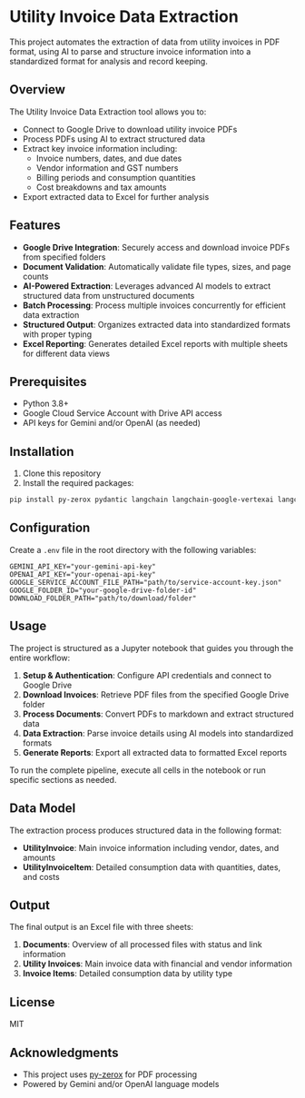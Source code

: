 # Utility Invoice Data Extraction

This project automates the extraction of data from utility invoices in PDF format, using AI to parse and structure invoice information into a standardized format for analysis and record keeping.

## Overview

The Utility Invoice Data Extraction tool allows you to:

- Connect to Google Drive to download utility invoice PDFs
- Process PDFs using AI to extract structured data
- Extract key invoice information including:
  - Invoice numbers, dates, and due dates
  - Vendor information and GST numbers
  - Billing periods and consumption quantities
  - Cost breakdowns and tax amounts
- Export extracted data to Excel for further analysis

## Features

- **Google Drive Integration**: Securely access and download invoice PDFs from specified folders
- **Document Validation**: Automatically validate file types, sizes, and page counts
- **AI-Powered Extraction**: Leverages advanced AI models to extract structured data from unstructured documents
- **Batch Processing**: Process multiple invoices concurrently for efficient data extraction
- **Structured Output**: Organizes extracted data into standardized formats with proper typing
- **Excel Reporting**: Generates detailed Excel reports with multiple sheets for different data views

## Prerequisites

- Python 3.8+
- Google Cloud Service Account with Drive API access
- API keys for Gemini and/or OpenAI (as needed)

## Installation

1. Clone this repository
2. Install the required packages:

```bash
pip install py-zerox pydantic langchain langchain-google-vertexai langchain-openai langchain-community python-dotenv google-api-python-client PyPDF2 openpyxl tqdm nest_asyncio pandas pillow
```

## Configuration

Create a `.env` file in the root directory with the following variables:

```
GEMINI_API_KEY="your-gemini-api-key"
OPENAI_API_KEY="your-openai-api-key"
GOOGLE_SERVICE_ACCOUNT_FILE_PATH="path/to/service-account-key.json"
GOOGLE_FOLDER_ID="your-google-drive-folder-id"
DOWNLOAD_FOLDER_PATH="path/to/download/folder"
```

## Usage

The project is structured as a Jupyter notebook that guides you through the entire workflow:

1. **Setup & Authentication**: Configure API credentials and connect to Google Drive
2. **Download Invoices**: Retrieve PDF files from the specified Google Drive folder
3. **Process Documents**: Convert PDFs to markdown and extract structured data
4. **Data Extraction**: Parse invoice details using AI models into standardized formats
5. **Generate Reports**: Export all extracted data to formatted Excel reports

To run the complete pipeline, execute all cells in the notebook or run specific sections as needed.

## Data Model

The extraction process produces structured data in the following format:

- **UtilityInvoice**: Main invoice information including vendor, dates, and amounts
- **UtilityInvoiceItem**: Detailed consumption data with quantities, dates, and costs

## Output

The final output is an Excel file with three sheets:

1. **Documents**: Overview of all processed files with status and link information
2. **Utility Invoices**: Main invoice data with financial and vendor information
3. **Invoice Items**: Detailed consumption data by utility type

## License

MIT

## Acknowledgments

- This project uses [py-zerox](https://github.com/kreneskyp/zx) for PDF processing
- Powered by Gemini and/or OpenAI language models
